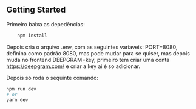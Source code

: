 ﻿## Getting Started

Primeiro baixa as depedências:

``` bash
    npm install
```
Depois cria o arquivo .env, com as seguintes variaveis:
    PORT=8080, definina como padrão 8080, mas pode mudar para se quiser, mas depois muda no frontend
    DEEPGRAM=key, primeiro tem criar uma conta https://deepgram.com/ e criar a key ai é so adicionar.

Depois só roda o sequinte comando:
```bash
npm run dev
# or
yarn dev
```